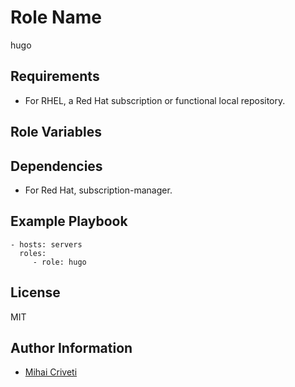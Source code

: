 Role Name
=========

hugo

Requirements
------------

- For RHEL, a Red Hat subscription or functional local repository.

Role Variables
--------------


Dependencies
------------

- For Red Hat, subscription-manager.

Example Playbook
----------------

    - hosts: servers
      roles:
         - role: hugo

License
-------

MIT

Author Information
------------------

- [Mihai Criveti](https://www.linkedin.com/in/crivetimihai/)
